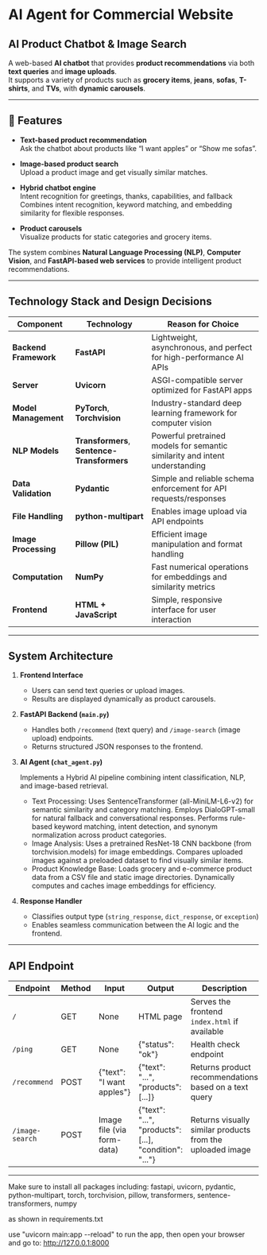 # AI Agent for Commercial Website

## AI Product Chatbot & Image Search

A web-based **AI chatbot** that provides **product recommendations** via both **text queries** and **image uploads**.  
It supports a variety of products such as **grocery items**, **jeans**, **sofas**, **T-shirts**, and **TVs**, with **dynamic carousels**.

---

## 🌟 Features

- **Text-based product recommendation**  
  Ask the chatbot about products like “I want apples” or “Show me sofas”.

- **Image-based product search**  
  Upload a product image and get visually similar matches.

- **Hybrid chatbot engine**  
  Intent recognition for greetings, thanks, capabilities, and fallback  
  Combines intent recognition, keyword matching, and embedding similarity for flexible responses.


- **Product carousels**  
  Visualize products for static categories and grocery items.

The system combines **Natural Language Processing (NLP)**, **Computer Vision**, and **FastAPI-based web services** to provide intelligent product recommendations.

---

## Technology Stack and Design Decisions

| Component               | Technology  | Reason for Choice |
|-------------------------|-------------|-------------------|
| **Backend Framework**   | **FastAPI** | Lightweight, asynchronous, and perfect for high-performance AI APIs |
| **Server**              | **Uvicorn** | ASGI-compatible server optimized for FastAPI apps |
| **Model Management**    | **PyTorch**, **Torchvision** | Industry-standard deep learning framework for computer vision |
| **NLP Models**          | **Transformers**, **Sentence-Transformers** | Powerful pretrained models for semantic similarity and intent understanding |
| **Data Validation**     | **Pydantic** | Simple and reliable schema enforcement for API requests/responses |
| **File Handling**       | **python-multipart** | Enables image upload via API endpoints |
| **Image Processing**    | **Pillow (PIL)** | Efficient image manipulation and format handling |
| **Computation**         | **NumPy** | Fast numerical operations for embeddings and similarity metrics |
| **Frontend**            | **HTML + JavaScript** | Simple, responsive interface for user interaction |

---

## System Architecture


1. **Frontend Interface**  
   - Users can send text queries or upload images.  
   - Results are displayed dynamically as product carousels.  

2. **FastAPI Backend (`main.py`)**  
   - Handles both `/recommend` (text query) and `/image-search` (image upload) endpoints.  
   - Returns structured JSON responses to the frontend.  

3. **AI Agent (`chat_agent.py`)**  
  
   Implements a Hybrid AI pipeline combining intent classification, NLP, and image-based retrieval.

   - Text Processing: 
      Uses SentenceTransformer (all-MiniLM-L6-v2) for semantic similarity and category matching. 
      Employs DialoGPT-small for natural fallback and conversational responses.
      Performs rule-based keyword matching, intent detection, and synonym normalization across product categories.
   - Image Analysis:
      Uses a pretrained ResNet-18 CNN backbone (from torchvision.models) for image embeddings.
      Compares uploaded images against a preloaded dataset to find visually similar items.
   - Product Knowledge Base:
      Loads grocery and e-commerce product data from a CSV file and static image directories.
      Dynamically computes and caches image embeddings for efficiency.

4. **Response Handler**  
   - Classifies output type (`string_response`, `dict_response`, or `exception`)  
   - Enables seamless communication between the AI logic and the frontend.

---

## API Endpoint

| Endpoint        | Method | Input                       | Output                                                   | Description                                               |
| --------------- | ------ | --------------------------- | -------------------------------------------------------- | --------------------------------------------------------- |
| `/`             | GET    | None                        | HTML page                                                | Serves the frontend `index.html` if available             |
| `/ping`         | GET    | None                        | {"status": "ok"}                                         | Health check endpoint                                     |
| `/recommend`    | POST   | {"text": "I want apples"}   | {"text": "...", "products": [...]}                       | Returns product recommendations based on a text query     |
| `/image-search` | POST   | Image file (via form-data)  | {"text": "...", "products": [...], "condition": "..."}   | Returns visually similar products from the uploaded image |

---

Make sure to install all packages including:
 fastapi, uvicorn, pydantic, python-multipart, torch, torchvision, pillow, transformers, sentence-transformers, numpy 

as shown in requirements.txt

use "uvicorn main:app --reload" to run the app,
then open your browser and go to: http://127.0.0.1:8000